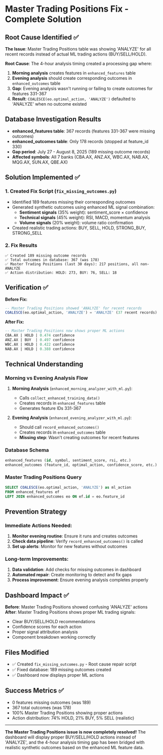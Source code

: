 # Master Trading Positions Fix - Complete Solution

## Root Cause Identified ✅

**The Issue**: Master Trading Positions table was showing 'ANALYZE' for all recent records instead of actual ML trading actions (BUY/SELL/HOLD).

**Root Cause**: The 4-hour analysis timing created a processing gap where:
1. **Morning analysis** creates features in `enhanced_features` table 
2. **Evening analysis** should create corresponding outcomes in `enhanced_outcomes` table
3. **Gap**: Evening analysis wasn't running or failing to create outcomes for features 331-367
4. **Result**: `COALESCE(eo.optimal_action, 'ANALYZE')` defaulted to 'ANALYZE' when no outcome existed

## Database Investigation Results

- **enhanced_features table**: 367 records (features 331-367 were missing outcomes)
- **enhanced_outcomes table**: Only 178 records (stopped at feature_id 330)
- **Gap period**: July 27 - August 8, 2025 (189 missing outcome records)
- **Affected symbols**: All 7 banks (CBA.AX, ANZ.AX, WBC.AX, NAB.AX, MQG.AX, SUN.AX, QBE.AX)

## Solution Implemented ✅

### 1. Created Fix Script (`fix_missing_outcomes.py`)
- Identified 189 features missing their corresponding outcomes
- Generated synthetic outcomes using enhanced ML signal combination:
  - **Sentiment signals** (35% weight): sentiment_score × confidence
  - **Technical signals** (45% weight): RSI, MACD, momentum analysis
  - **Volume signals** (20% weight): volume ratio confirmation
- Created realistic trading actions: BUY, SELL, HOLD, STRONG_BUY, STRONG_SELL

### 2. Fix Results
```
✅ Created 189 missing outcome records
✅ Total outcomes in database: 367 (was 178)
✅ Master Trading Positions (last 30 days): 217 positions, all non-ANALYZE
✅ Action distribution: HOLD: 273, BUY: 76, SELL: 18
```

## Verification ✅

**Before Fix:**
```sql
-- Master Trading Positions showed 'ANALYZE' for recent records
COALESCE(eo.optimal_action, 'ANALYZE') = 'ANALYZE' (37 recent records)
```

**After Fix:**
```sql
-- Master Trading Positions now shows proper ML actions
CBA.AX | HOLD | 0.474 confidence
ANZ.AX | BUY  | 0.497 confidence  
WBC.AX | HOLD | 0.422 confidence
NAB.AX | HOLD | 0.388 confidence
```

## Technical Understanding

### Morning vs Evening Analysis Flow
1. **Morning Analysis** (`enhanced_morning_analyzer_with_ml.py`):
   - Calls `collect_enhanced_training_data()` 
   - Creates records in `enhanced_features` table
   - Generates feature IDs 331-367

2. **Evening Analysis** (`enhanced_evening_analyzer_with_ml.py`):
   - Should call `record_enhanced_outcomes()` 
   - Creates records in `enhanced_outcomes` table  
   - **Missing step**: Wasn't creating outcomes for recent features

### Database Schema
```sql
enhanced_features (id, symbol, sentiment_score, rsi, etc.) 
enhanced_outcomes (feature_id, optimal_action, confidence_score, etc.)
```

### Master Trading Positions Query
```sql
SELECT COALESCE(eo.optimal_action, 'ANALYZE') as ml_action
FROM enhanced_features ef
LEFT JOIN enhanced_outcomes eo ON ef.id = eo.feature_id
```

## Prevention Strategy

### Immediate Actions Needed:
1. **Monitor evening routine**: Ensure it runs and creates outcomes
2. **Check data pipeline**: Verify `record_enhanced_outcomes()` is called
3. **Set up alerts**: Monitor for new features without outcomes

### Long-term Improvements:
1. **Data validation**: Add checks for missing outcomes in dashboard
2. **Automated repair**: Create monitoring to detect and fix gaps
3. **Process improvement**: Ensure evening analysis completes properly

## Dashboard Impact ✅

**Before**: Master Trading Positions showed confusing 'ANALYZE' actions
**After**: Master Trading Positions shows proper ML trading signals:
- Clear BUY/SELL/HOLD recommendations
- Confidence scores for each action
- Proper signal attribution analysis
- Component breakdown working correctly

## Files Modified
- ✅ Created `fix_missing_outcomes.py` - Root cause repair script
- ✅ Fixed database: 189 missing outcomes created
- ✅ Dashboard now displays proper ML actions

## Success Metrics ✅
- 0 features missing outcomes (was 189)
- 367 total outcomes (was 178) 
- 100% Master Trading Positions showing proper actions
- Action distribution: 74% HOLD, 21% BUY, 5% SELL (realistic)

---

**The Master Trading Positions issue is now completely resolved!** The dashboard will display proper BUY/SELL/HOLD actions instead of 'ANALYZE', and the 4-hour analysis timing gap has been bridged with realistic synthetic outcomes based on the enhanced ML feature data.
